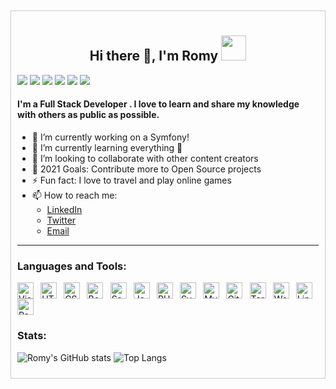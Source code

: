 <div style="border: 1px solid #ccc; padding: 10px; margin: 10px 0;">
 <h2><span style="text-align: center; display: block;">Hi there 👋, I'm Romy <img src="https://raw.githubusercontent.com/MartinHeinz/MartinHeinz/master/wave.gif" width="40px"></span></h2>

![](https://hit.yhype.me/github/profile?user_id=romyklk) 
![](https://img.shields.io/github/followers/romyklk?style=social) 
![](https://img.shields.io/twitter/follow/romyklk?style=social)
![](https://img.shields.io/github/watchers/romyklk/romyklk?style=social)
![](https://img.shields.io/github/last-commit/romyklk/romyklk?style=social&cache_seconds=86400)
![](https://img.shields.io/github/contributors/romyklk/romyklk?style=social)

#### I'm a Full Stack Developer . I love to learn and share my knowledge with others as public as possible. 

- 🔭 I’m currently working on a Symfony!
- 🌱 I’m currently learning everything 🤣
- 👯 I’m looking to collaborate with other content creators
- 🥅 2021 Goals: Contribute more to Open Source projects
- ⚡ Fun fact: I love to travel and play online games
- 📫 How to reach me: 
    - [LinkedIn](https://www.linkedin.com/in/romuald-kouleko/)
    - [Twitter](https://twitter.com/romyklk)
    - [Email](mailto:romyklk1610@gmail.com)

<hr />

### Languages and Tools:

<div style="display: flex; justify-content: space-between; align-items: center; flex-wrap: wrap;">
<img alt="Visual studio code" width="26px" style="margin-right:10px" src="https://cdn.jsdelivr.net/gh/devicons/devicon/icons/vscode/vscode-original.svg" />
<img alt="HTML5" width="26px" style="margin-right:10px" src="https://cdn.jsdelivr.net/gh/devicons/devicon/icons/html5/html5-plain.svg" />
<img alt="CSS3" width="26px" style="margin-right:10px" src="https://cdn.jsdelivr.net/gh/devicons/devicon/icons/css3/css3-plain.svg" />
<img alt="Bootstrap" width="26px" style="margin-right:10px" src="https://cdn.jsdelivr.net/gh/devicons/devicon/icons/bootstrap/bootstrap-plain.svg" />
<img alt="Sass" width="26px" style="margin-right:10px" src="https://cdn.jsdelivr.net/gh/devicons/devicon/icons/sass/sass-original.svg" />
<img alt="JavaScript" width="26px" style="margin-right:10px" src="https://cdn.jsdelivr.net/gh/devicons/devicon/icons/javascript/javascript-original.svg" />
<img alt="PHP" width="26px" style="margin-right:10px" src="https://cdn.jsdelivr.net/gh/devicons/devicon/icons/php/php-original.svg" />
<img alt="Symfony" width="26px" style="margin-right:10px" src="https://cdn.jsdelivr.net/gh/devicons/devicon/icons/symfony/symfony-original.svg" />
<img alt="MySQL" width="26px" style="margin-right:10px" src="https://seeklogo.com/images/M/mysql-logo-69B39F7D18-seeklogo.com.png" />
<img alt="Git" width="26px" style="margin-right:10px" src="https://cdn.jsdelivr.net/gh/devicons/devicon/icons/git/git-plain.svg" />
<img alt="Terminal" width="26px" style="margin-right:10px" src="https://seeklogo.com/images/T/terminal-logo-D3918B1E3A-seeklogo.com.png" />
<img alt="WordPress" width="26px" style="margin-right:10px" src="https://cdn.jsdelivr.net/gh/devicons/devicon/icons/wordpress/wordpress-plain.svg" />
<img alt="Linux" width="26px" style="margin-right:10px" src="https://seeklogo.com/images/U/ubuntu-logo-8FDEC6A07B-seeklogo.com.png" />
<img alt="React" width="26px" style="margin-right:10px" src="https://cdn.jsdelivr.net/gh/devicons/devicon/icons/react/react-original.svg" />

</div>

### Stats:
![Romy's GitHub stats](https://github-readme-stats.vercel.app/api?username=romyklk&show_icons=true&theme=radical&count_private=true&include_all_commits=true)
![Top Langs](https://github-readme-stats.vercel.app/api/top-langs/?username=romyklk&layout=compact&theme=radical)

</div>

